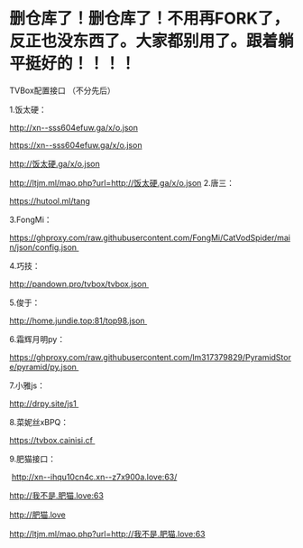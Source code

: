 # 删仓库了！删仓库了！不用再FORK了，反正也没东西了。大家都别用了。跟着躺平挺好的！！！！

TVBox配置接口  （不分先后） 
 

1.饭太硬：

http://xn--sss604efuw.ga/x/o.json

https://xn--sss604efuw.ga/x/o.json

http://饭太硬.ga/x/o.json 

http://ltjm.ml/mao.php?url=http://饭太硬.ga/x/o.json 
2.唐三： 

https://hutool.ml/tang


3.FongMi：

https://ghproxy.com/raw.githubusercontent.com/FongMi/CatVodSpider/main/json/config.json 


4.巧技：

http://pandown.pro/tvbox/tvbox.json 


5.俊于：

http://home.jundie.top:81/top98.json 


6.霜辉月明py：

https://ghproxy.com/raw.githubusercontent.com/lm317379829/PyramidStore/pyramid/py.json 



7.小雅js： 

http://drpy.site/js1 



8.菜妮丝xBPQ： 

https://tvbox.cainisi.cf 


9.肥猫接口：

 http://xn--ihqu10cn4c.xn--z7x900a.love:63/

http://我不是.肥猫.love:63

http://肥猫.love

http://ltjm.ml/mao.php?url=http://我不是.肥猫.love:63
 
 
